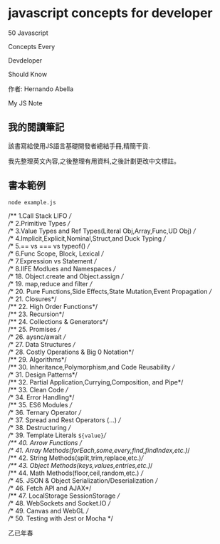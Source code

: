 # javascript concepts for developer

50 Javascript 

Concepts Every

Devdeloper

Should Know

作者: Hernando Abella

My JS Note

## 我的閱讀筆記



該書寫給使用JS語言基礎開發者總結手冊,精簡干貨.

我先整理英文內容,之後整理有用資料,之後計劃更改中文標註。

## 書本範例

```cmd
node example.js
```

  /** 1.Call Stack LIFO */   
  /** 2.Primitive Types */   
  /** 3.Value Types and Ref Types(Literal Obj,Array,Func,UD Obj) */   
  /** 4.Implicit,Explicit,Nominal,Struct,and Duck Typing */   
  /** 5.== vs === vs typeof() */   
  /** 6.Func Scope, Block, Lexical */   
  /** 7.Expression vs Statement */   
  /** 8.IIFE Modlues and Namespaces */   
  /** 18. Object.create and Object.assign */   
  /** 19. map,reduce and filter */   
  /** 20. Pure Functions,Side Effects,State Mutation,Event Propagation */   
  /** 21. Closures*/   
  /** 22.  High Order Functions*/   
  /** 23. Recursion*/   
  /** 24.  Collections & Generators*/   
  /** 25. Promises */   
  /** 26.  aysnc/await */   
  /** 27.  Data Structures */   
  /** 28.  Costly Operations & Big 0 Notation*/   
  /** 29.  Algorithms*/   
  /** 30. Inheritance,Polymorphism,and Code Reusability */   
  /** 31.  Design Patterns*/   
  /** 32.  Partial Application,Currying,Composition, and Pipe*/   
  /** 33. Clean Code */   
  /** 34.  Error Handling*/   
  /** 35. ES6 Modules */   
  /** 36. Ternary Operator */   
  /** 37. Spread and Rest Operators (...) */   
  /** 38.  Destructuring */   
  /** 39.  Template Literals `${value}`*/   
  /** 40.  Arrow Functions */   
  /** 41.  Array Methods(forEach,some,every,find,findIndex,etc.)*/   
  /** 42. String Methods(split,trim,replace,etc.)*/   
  /** 43.  Object Methods(keys,values,entries,etc.)*/   
  /** 44. Math Methods(floor,ceil,random,etc.) */   
  /** 45. JSON & Object Serialization/Deserialization */   
  /** 46.  Fetch API and AJAX*/   
  /** 47. LocalStorage SessionStorage */   
  /** 48. WebSockets and Socket.IO */   
  /** 49. Canvas and WebGL */   
  /** 50.  Testing with Jest or Mocha */   


乙已年春